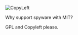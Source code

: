![CopyLeft](https://i.redd.it/9535tllpjpa11.png)

Why support spyware with MIT?

GPL and Copyleft please.
